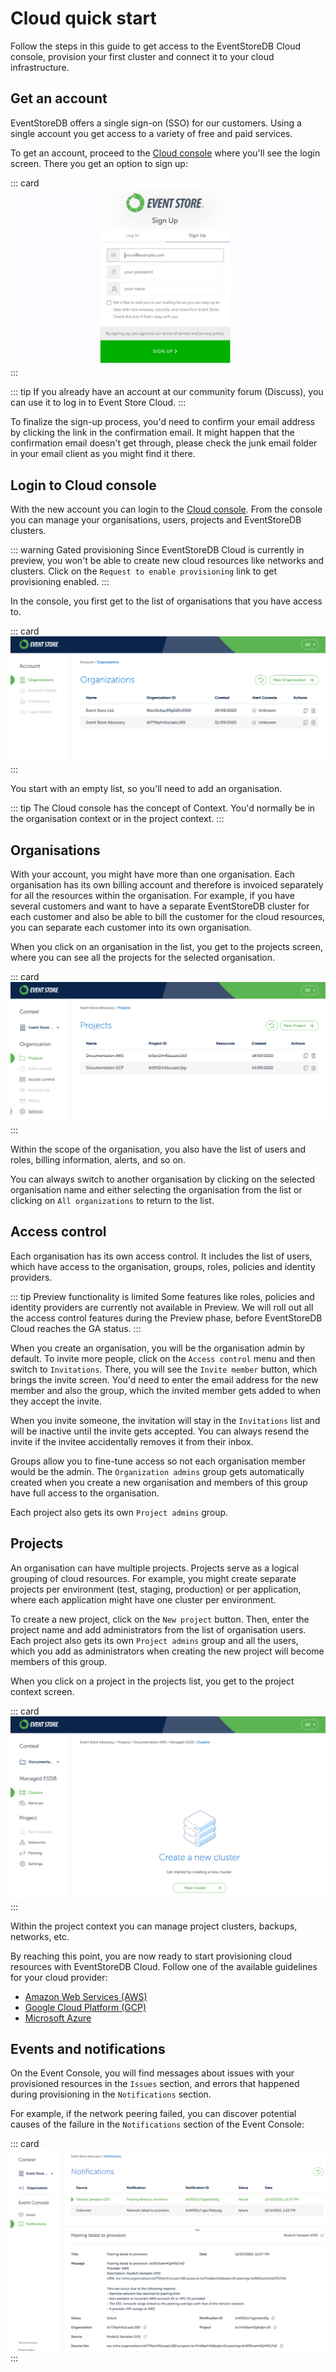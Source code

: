 # Cloud quick start

Follow the steps in this guide to get access to the EventStoreDB Cloud console, provision your first cluster and connect it to your cloud infrastructure.

## Get an account

EventStoreDB offers a single sign-on (SSO) for our customers. Using a single account you get access to a variety of free and paid services.

To get an account, proceed to the [Cloud console](https://console.eventstore.cloud/)  where you'll see the login screen. There you get an option to sign up:

::: card 
![Sign up screen](./images/discuss-signup.png)
:::

::: tip
If you already have an account at our community forum (Discuss), you can use it to log in to Event Store Cloud.
:::

To finalize the sign-up process, you'd need to confirm your email address by clicking the link in the confirmation email. It might happen that the confirmation email doesn't get through, please check the junk email folder in your email client as you might find it there.

## Login to Cloud console

With the new account you can login to the [Cloud console](https://console.eventstore.cloud). From the console you can manage your organisations, users, projects and EventStoreDB clusters.

::: warning Gated provisioning
Since EventStoreDB Cloud is currently in preview, you won't be able to create new cloud resources like networks and clusters. Click on the `Request to enable provisioning` link to get provisioning enabled.
:::

In the console, you first get to the list of organisations that you have access to.

::: card 
![Cloud organisations](./images/cloud-console-orgs.png)
:::

You start with an empty list, so you'll need to add an organisation.

::: tip
The Cloud console has the concept of Context. You'd normally be in the organisation context or in the project context.
:::

## Organisations

With your account, you might have more than one organisation. Each organisation has its own billing account and therefore is invoiced separately for all the resources within the organisation. For example, if you have several customers and want to have a separate EventStoreDB cluster for each customer and also be able to bill the customer for the cloud resources, you can separate each customer into its own organisation.

When you click on an organisation in the list, you get to the projects screen, where you can see all the projects for the selected organisation.

::: card 
![Projects within the organisation](./images/cloud-org-projects.png)
:::

Within the scope of the organisation, you also have the list of users and roles, billing information, alerts, and so on.

You can always switch to another organisation by clicking on the selected organisation name and either selecting the organisation from the list or clicking on `All organizations` to return to the list.

## Access control

Each organisation has its own access control. It includes the list of users, which have access to the organisation, groups, roles, policies and identity providers.

::: tip Preview functionality is limited
Some features like roles, policies and identity providers are currently not available in Preview. We will roll out all the access control features during the Preview phase, before EventStoreDB Cloud reaches the GA status.
:::

When you create an organisation, you will be the organisation admin by default. To invite more people, click on the `Access control` menu and then switch to `Invitations`. There, you will see the `Invite member` button, which brings the invite screen. You'd need to enter the email address for the new member and also the group, which the invited member gets added to when they accept the invite.

When you invite someone, the invitation will stay in the `Invitations` list and will be inactive until the invite gets accepted. You can always resend the invite if the invitee accidentally removes it from their inbox.

Groups allow you to fine-tune access so not each organisation member would be the admin. The `Organization admins` group gets automatically created when you create a new organisation and members of this group have full access to the organisation.

Each project also gets its own `Project admins` group.

## Projects

An organisation can have multiple projects. Projects serve as a logical grouping of cloud resources. For example, you might create separate projects per environment (test, staging, production) or per application, where each application might have one cluster per environment.

To create a new project, click on the `New project` button. Then, enter the project name and add administrators from the list of organisation users. Each project also gets its own `Project admins` group and all the users, which you add as administrators when creating the new project will become members of this group.

When you click on a project in the projects list, you get to the project context screen.

::: card 
![Project context](./images/cloud-project-screen.png)
:::

Within the project context you can manage project clusters, backups, networks, etc.

By reaching this point, you are now ready to start provisioning cloud resources with EventStoreDB Cloud. Follow one of the available guidelines for your cloud provider:

- [Amazon Web Services (AWS)](../provision/aws)
- [Google Cloud Platform (GCP)](../provision/gcp)
- [Microsoft Azure](../provision/azure)

## Events and notifications

On the Event Console, you will find messages about issues with your provisioned resources in the `Issues` section, and errors that happened during provisioning in the `Notifications` section.

For example, if the network peering failed, you can discover potential causes of the failure in the `Notifications` section of the Event Console:

::: card
![Notifications](./images/event-console.png)
:::





